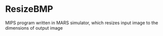 # ResizeBMP

MIPS program written in MARS simulator, which resizes input image to the dimensions of output image
